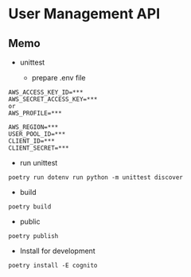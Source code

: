 # User Management API

## Memo

* unittest

  * prepare .env file

```
AWS_ACCESS_KEY_ID=***
AWS_SECRET_ACCESS_KEY=***
or
AWS_PROFILE=***

AWS_REGION=***
USER_POOL_ID=***
CLIENT_ID=***
CLIENT_SECRET=***
```

  * run unittest

```
poetry run dotenv run python -m unittest discover
```

* build

```
poetry build
```

* public

```
poetry publish
```

* Install for development

```
poetry install -E cognito
```
